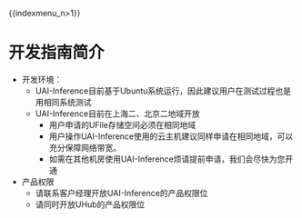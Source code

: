 {{indexmenu_n>1}}

# 开发指南简介

  * 开发环境：
	  * UAI-Inference目前基于Ubuntu系统运行，因此建议用户在测试过程也是用相同系统测试
	  * UAI-Inference目前在上海二、北京二地域开放
		* 用户申请的UFile存储空间必须在相同地域
		* 用户操作UAI-Inference使用的云主机建议同样申请在相同地域，可以充分保障网络带宽。
		* 如需在其他机房使用UAI-Inference烦请提前申请，我们会尽快为您开通
  * 产品权限
	* 请联系客户经理开放UAI-Inference的产品权限位
	* 请同时开放UHub的产品权限位